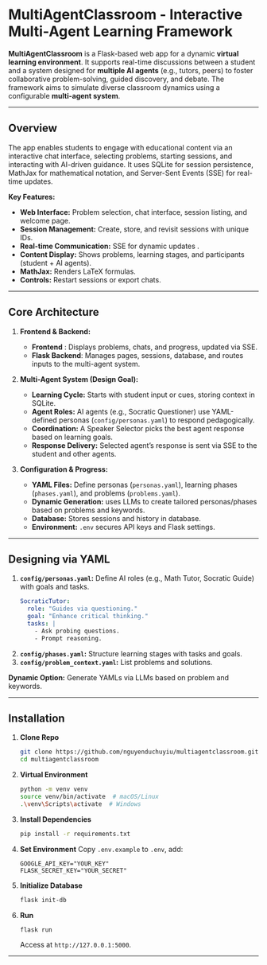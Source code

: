 # MultiAgentClassroom - Interactive Multi-Agent Learning Framework

**MultiAgentClassroom** is a Flask-based web app for a dynamic **virtual learning environment**. It supports real-time discussions between a student and a system designed for **multiple AI agents** (e.g., tutors, peers) to foster collaborative problem-solving, guided discovery, and debate. The framework aims to simulate diverse classroom dynamics using a configurable **multi-agent system**.

---

## Overview

The app enables students to engage with educational content via an interactive chat interface, selecting problems, starting sessions, and interacting with AI-driven guidance. It uses SQLite for session persistence, MathJax for mathematical notation, and Server-Sent Events (SSE) for real-time updates.

**Key Features:**
- **Web Interface:** Problem selection, chat interface, session listing, and welcome page.
- **Session Management:** Create, store, and revisit sessions with unique IDs.
- **Real-time Communication:** SSE for dynamic updates .
- **Content Display:** Shows problems, learning stages, and participants (student + AI agents).
- **MathJax:** Renders LaTeX formulas.
- **Controls:** Restart sessions or export chats.

---

## Core Architecture

1. **Frontend & Backend:**
   - **Frontend** : Displays problems, chats, and progress, updated via SSE.
   - **Flask Backend**: Manages pages, sessions, database, and routes inputs to the multi-agent system.

2. **Multi-Agent System (Design Goal):**
   - **Learning Cycle:** Starts with student input or cues, storing context in SQLite.
   - **Agent Roles:** AI agents (e.g., Socratic Questioner) use YAML-defined personas (`config/personas.yaml`) to respond pedagogically.
   - **Coordination:** A Speaker Selector picks the best agent response based on learning goals.
   - **Response Delivery:** Selected agent’s response is sent via SSE to the student and other agents.

3. **Configuration & Progress:**
   - **YAML Files:** Define personas (`personas.yaml`), learning phases (`phases.yaml`), and problems (`problems.yaml`).
   - **Dynamic Generation:** uses LLMs to create tailored personas/phases based on problems and keywords.
   - **Database:** Stores sessions and history in database.
   - **Environment:** `.env` secures API keys and Flask settings.

---

## Designing via YAML

1. **`config/personas.yaml`:** Define AI roles (e.g., Math Tutor, Socratic Guide) with goals and tasks.
   ```yaml
   SocraticTutor:
     role: "Guides via questioning."
     goal: "Enhance critical thinking."
     tasks: |
       - Ask probing questions.
       - Prompt reasoning.
   ```
2. **`config/phases.yaml`:** Structure learning stages with tasks and goals.
3. **`config/problem_context.yaml`:** List problems and solutions.

**Dynamic Option:** Generate YAMLs via LLMs based on problem and keywords.

---

## Installation

1. **Clone Repo**
   ```bash
   git clone https://github.com/nguyenduchuyiu/multiagentclassroom.git
   cd multiagentclassroom
   ```

2. **Virtual Environment**
   ```bash
   python -m venv venv
   source venv/bin/activate  # macOS/Linux
   .\venv\Scripts\activate  # Windows
   ```

3. **Install Dependencies**
   ```bash
   pip install -r requirements.txt
   ```

4. **Set Environment**
   Copy `.env.example` to `.env`, add:
   ```dotenv
   GOOGLE_API_KEY="YOUR_KEY"
   FLASK_SECRET_KEY="YOUR_SECRET"
   ```

5. **Initialize Database**
   ```bash
   flask init-db
   ```

6. **Run**
   ```bash
   flask run
   ```
   Access at `http://127.0.0.1:5000`.

---